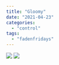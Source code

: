 ```yaml
---
title: "Gloomy"
date: "2021-04-23"
categories: 
  - "control"
tags: 
  - "fadenfridays"
---
```


[![](images/Control_20210207074035-scaled.jpg)](images/Control_20210207074035-scaled.jpg)
[![](images/Control_20210207074035-scaled.jpg)](images/Control_20210207074035-scaled.jpg)

